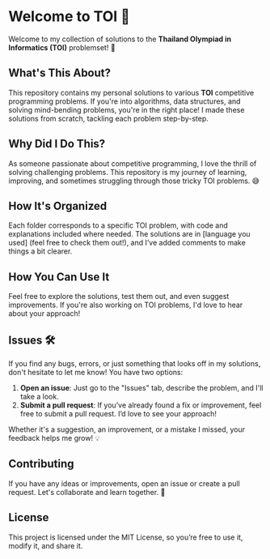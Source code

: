 # Welcome to TOI 🚀
Welcome to my collection of solutions to the **Thailand Olympiad in Informatics (TOI)** problemset! 🎉


## What's This About?
This repository contains my personal solutions to various **TOI** competitive programming problems. If you're into algorithms, data structures, and solving mind-bending problems, you're in the right place! I made these solutions from scratch, tackling each problem step-by-step.


## Why Did I Do This?
As someone passionate about competitive programming, I love the thrill of solving challenging problems. This repository is my journey of learning, improving, and sometimes struggling through those tricky TOI problems. 😅


## How It's Organized
Each folder corresponds to a specific TOI problem, with code and explanations included where needed. The solutions are in [language you used] (feel free to check them out!), and I’ve added comments to make things a bit clearer.


## How You Can Use It
Feel free to explore the solutions, test them out, and even suggest improvements. If you're also working on TOI problems, I'd love to hear about your approach!


## Issues 🛠️
If you find any bugs, errors, or just something that looks off in my solutions, don't hesitate to let me know! You have two options:
1. **Open an issue**: Just go to the "Issues" tab, describe the problem, and I'll take a look.
2. **Submit a pull request**: If you’ve already found a fix or improvement, feel free to submit a pull request. I’d love to see your approach!

Whether it's a suggestion, an improvement, or a mistake I missed, your feedback helps me grow! 💡


## Contributing
If you have any ideas or improvements, open an issue or create a pull request. Let's collaborate and learn together. 🎯


## License
This project is licensed under the MIT License, so you’re free to use it, modify it, and share it.
